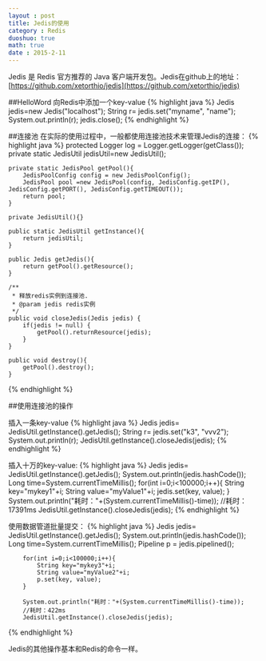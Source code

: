 ```yaml
---
layout : post
title: Jedis的使用
category : Redis
duoshuo: true
math: true
date : 2015-2-11
---
```


<!-- more -->

Jedis 是 Redis 官方推荐的 Java 客户端开发包。Jedis在github上的地址：[https://github.com/xetorthio/jedis](https://github.com/xetorthio/jedis)

##HelloWord
向Redis中添加一个key-value
{% highlight java %}
Jedis jedis=new Jedis("localhost");
String r= jedis.set("myname", "name");
System.out.println(r);
jedis.close();
{% endhighlight %}

##连接池
在实际的使用过程中，一般都使用连接池技术来管理Jedis的连接：
{% highlight java %}
protected Logger log = Logger.getLogger(getClass());
	private static JedisUtil jedisUtil=new JedisUtil();

	private static JedisPool getPool(){
		JedisPoolConfig config = new JedisPoolConfig();
		JedisPool pool =new JedisPool(config, JedisConfig.getIP(), JedisConfig.getPORT(), JedisConfig.getTIMEOUT());
		return pool;
	}

	private JedisUtil(){}

	public static JedisUtil getInstance(){
		return jedisUtil;
	}

	public Jedis getJedis(){
		return getPool().getResource();
	}

    /**
     * 释放redis实例到连接池.
     * @param jedis redis实例
     */
    public void closeJedis(Jedis jedis) {
        if(jedis != null) {
            getPool().returnResource(jedis);
        }
    }

    public void destroy(){
    	getPool().destroy();
    }

{% endhighlight %}

##使用连接池的操作

插入一条key-value
{% highlight java %}
Jedis jedis= JedisUtil.getInstance().getJedis();
String r= jedis.set("k3", "vvv2");
System.out.println(r);
JedisUtil.getInstance().closeJedis(jedis);
{% endhighlight %}

插入十万的key-value:
{% highlight java %}
Jedis jedis= JedisUtil.getInstance().getJedis();
		System.out.println(jedis.hashCode());
		Long time=System.currentTimeMillis();
		for(int i=0;i<100000;i++){
			String key="mykey1"+i;
			String value="myValue1"+i;
			jedis.set(key, value);
		}
		System.out.println("耗时："+(System.currentTimeMillis()-time));
		//耗时：17391ms
		JedisUtil.getInstance().closeJedis(jedis);
{% endhighlight %}

使用数据管道批量提交：
{% highlight java %}
		Jedis jedis= JedisUtil.getInstance().getJedis();
		System.out.println(jedis.hashCode());
		Long time=System.currentTimeMillis();
		Pipeline p = jedis.pipelined();

		for(int i=0;i<100000;i++){
			String key="mykey3"+i;
			String value="myValue2"+i;
			p.set(key, value);
		}

		System.out.println("耗时："+(System.currentTimeMillis()-time));
		//耗时：422ms
		JedisUtil.getInstance().closeJedis(jedis);

{% endhighlight %}

Jedis的其他操作基本和Redis的命令一样。